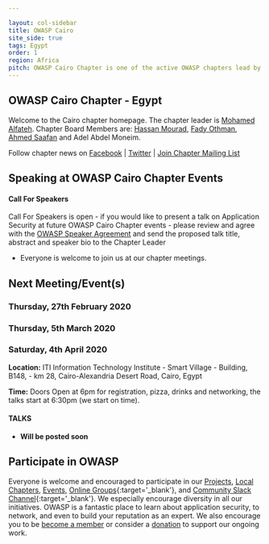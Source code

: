 ```yaml
---

layout: col-sidebar
title: OWASP Cairo
site_side: true
tags: Egypt
order: 1
region: Africa
pitch: OWASP Cairo Chapter is one of the active OWASP chapters lead by Mohamed Alfateh. 
---
```



OWASP Cairo Chapter - Egypt
-------------
Welcome to the Cairo chapter homepage. The chapter leader is <a href="mailto:mohamed.alfateh@owasp.org">Mohamed Alfateh</a>. Chapter Board Members are: <a href="mailto:hassan.mourad@owasp.org">Hassan Mourad</a>, <a href="mailto:fady.othman@owasp.org">Fady Othman</a>, <a href="mailto:ahmed.saafan@owasp.org">Ahmed Saafan</a> and Adel Abdel Moneim.

Follow chapter news on [Facebook](https://www.facebook.com/OWASPCairo/) | [Twitter](https://twitter.com/owaspegypt) | [Join Chapter Mailing List](https://groups.google.com/a/owasp.org/forum/?pli=1#!forum/cairo-chapter)


Speaking at OWASP Cairo Chapter Events
---------------------------------------

#### Call For Speakers

Call For Speakers is open - if you would like to present a talk on Application Security at future OWASP Cairo Chapter events - please review and agree with the [OWASP Speaker Agreement](Speaker_Agreement "wikilink") and send the proposed talk title, abstract and speaker bio to the Chapter Leader 
- Everyone is welcome to join us at our chapter meetings.


Next Meeting/Event(s)
---------------------
### Thursday, 27th February 2020 
### Thursday, 5th March 2020 
### Saturday, 4th April 2020 

**Location:** ITI Information Technology Institute - Smart Village - Building, B148, - km 28, Cairo-Alexandria Desert Road, Cairo, Egypt

**Time:** Doors Open at 6pm for registration, pizza, drinks and networking, the talks start at 6:30pm (we start on time).

#### TALKS

-   **Will be posted soon**



## Participate in OWASP 
Everyone is welcome and encouraged to participate in our [Projects](/projects), [Local Chapters](/chapters), [Events](/events), [Online Groups](https://groups.google.com/a/owasp.com/){:target='_blank'}, and [Community Slack Channel](https://owasp.slack.com/){:target='_blank'}. We especially encourage diversity in all our initiatives. OWASP is a fantastic place to learn about application security, to network, and even to build your reputation as an expert. We also encourage you to be [become a member](/membership) or consider a [donation](/donate) to support our ongoing work.



